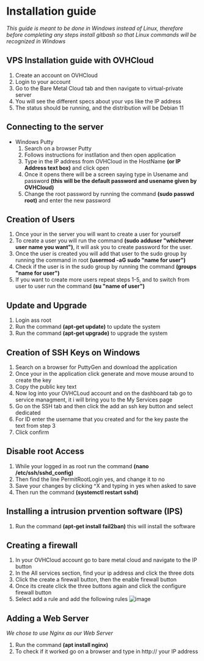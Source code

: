 # **Installation guide**

  *This guide is meant to be done in Windows instead of Linux, therefore before completing
  any steps install gitbash so that Linux commands will be recognized in Windows*
  
## VPS Installation guide with OVHCloud
  1. Create an account on OVHCloud
  2. Login to your account
  3. Go to the Bare Metal Cloud tab and then navigate to virtual-private server
  4. You will see the different specs about your vps like the IP address
  5. The status should be running, and the distribution will be Debian 11

## Connecting to the server
  - Windows Putty
       1. Search on a browser Putty
       2. Follows instructions for instllation and then open application
       3. Type in the IP address from OVHCloud in the HostName __(or IP Address text box)__ and click open
       4. Once it opens there will be a screen saying type in Usename and password 
          __(this will be the default password and usename given by OVHCloud)__
       5. Change the root password by running the command __(sudo passwd root)__ and enter the new password
  
## Creation of Users
  1. Once your in the server you will want to create a user for yourself
  2. To create a user you will run the command __(sudo adduser "whichever user name you want")__, it will ask
     you to create password for the user.
  3. Once the user is created you will add that user to the sudo group by
     running the command in root __(usermod -aG sudo "name for user")__
  4. Check if the user is in the sudo group by running the command __(groups "name for user")__
  5. If you want to create more users repeat steps 1-5, and to switch from user to user run
     the command __(su "name of user")__
           
## Update and Upgrade
  1. Login ass root
  2. Run the command __(apt-get update)__ to update the system
  3. Run the command __(apt-get upgrade)__ to upgrade the system
  
## Creation of SSH Keys on Windows
  1. Search on a browser for PuttyGen and download the application
  2. Once your in the application click generate and move mouse around to create the key
  3. Copy the public key text
  4. Now log into your OVHCLoud account and on the dashboard tab go to service managment, it i will
     bring you to the My Services page
  5. Go on the SSH tab and then click the add an ssh key button and select dedicated
  6. For ID enter the username that you created and for the key paste the text from step 3
  7. Click confirm
  
## Disable root Access
  1. While your logged in as root run the command __(nano /etc/ssh/sshd_config)__
  2. Then find the line PermitRootLogin yes, and change it to no
  3. Save your changes by clicking ^X and typing in yes when asked to save
  4. Then run the command __(systemctl restart sshd)__
  
## Installing a intrusion prvention software (IPS)
   1. Run the command __(apt-get install fail2ban)__ this will install the software
  
## Creating a firewall
  1. In your OVHCloud account go to bare metal cloud and navigate to the IP button
  2. In the All services section, find your ip address and click the three dots
  3. Click the create a firewall button, then the enable firewall button
  4. Once its create click the three buttons again and click the configure firewall button
  5. Select add a rule and add the following rules
       ![image](https://user-images.githubusercontent.com/82057989/166299099-8244071c-4072-4485-91b2-258915c066eb.png)

## Adding a Web Server
  *We chose to use Nginx as our Web Server*
  1. Run the command __(apt install nginx)__
  2. To check if it worked go on a browser and type in http:// your IP address
  
  
